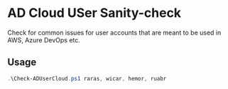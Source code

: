 # AD Cloud USer Sanity-check

Check for common issues for user accounts that are meant to be used in AWS, Azure DevOps etc.

## Usage

```Powershell
.\Check-ADUserCloud.ps1 raras, wicar, hemor, ruabr
```